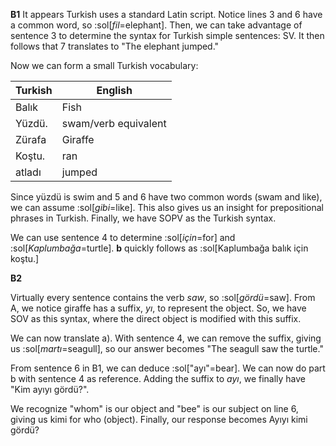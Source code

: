 **B1**
It appears Turkish uses a standard Latin script.
Notice lines 3 and 6 have a common word, so :sol[*fil*=elephant]. Then, we can take advantage of sentence 3 to determine the syntax for Turkish simple sentences: SV.
It then follows that 7 translates to "The elephant jumped."

Now we can form a small Turkish vocabulary:

| Turkish | English |
| - | - |
| Balık | Fish |
| Yüzdü. | swam/verb equivalent |
| Zürafa | Giraffe|
| Koştu. | ran |
| atladı | jumped |

Since yüzdü is swim and 5 and 6 have two common words (swam and like), we can assume :sol[*gibi*=like]. This also gives us an insight for prepositional phrases in Turkish. Finally, we have SOPV as the Turkish syntax.

We can use sentence 4 to determine :sol[*için*=for] and :sol[*Kaplumbağa*=turtle]. **b** quickly follows as :sol[Kaplumbağa balık için koştu.]

**B2**

Virtually every sentence contains the verb *saw*, so :sol[*gördü*=saw]. From A, we notice giraffe has a suffix, *yı*, to represent the object. So, we have SOV as this syntax, where the direct object is modified with this suffix.


We can now translate a). With sentence 4, we can remove the suffix, giving us :sol[*martı*=seagull], so our answer becomes "The seagull saw the turtle."

From sentence 6 in B1, we can deduce :sol["ayı"=bear]. We can now do part b with sentence 4 as reference. Adding the suffix to *ayı*, we finally have "Kim ayıyı gördü?".

We recognize "whom" is our object and "bee" is our subject on line 6, giving us kimi for who (object). Finally, our response becomes Ayıyı kimi gördü?
